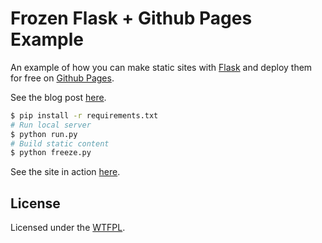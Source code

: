 # Frozen Flask + Github Pages Example

An example of how you can make static sites with [Flask][] and deploy them for free on [Github Pages][].

See the blog post [here][article].

```bash
$ pip install -r requirements.txt
# Run local server
$ python run.py
# Build static content
$ python freeze.py
```

See the site in action [here][example].

## License
Licensed under the [WTFPL][].

[article]: http://www.stevenloria.com/hosting-static-flask-sites-for-free-on-github-pages/
[example]: http://stevenloria.com/flask-ghpages-example
[Flask]: http://flask.pocoo.org/
[WTFPL]: http://www.wtfpl.net/
[Github Pages]: http://pages.github.com/